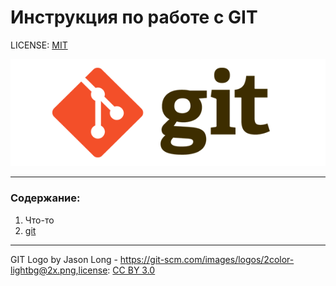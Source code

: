 # Инструкция по работе с GIT

LICENSE: [MIT](./license.md) 

![git-logo](./assets/2color-lightbg%402x.png)

---

### Содержание:
1. Что-то
2. [git](add.md)


---

GIT Logo by Jason Long - https://git-scm.com/images/logos/2color-lightbg@2x.png,license: [CC BY 3.0](https://creativecommons.org/licenses/by/3.0/)